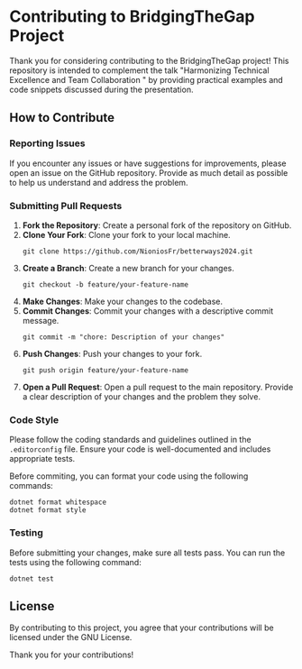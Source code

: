 # Contributing to BridgingTheGap Project

Thank you for considering contributing to the BridgingTheGap project! This repository is intended to complement the talk "Harmonizing Technical Excellence and Team Collaboration
" by providing practical examples and code snippets discussed during the presentation.

## How to Contribute

### Reporting Issues

If you encounter any issues or have suggestions for improvements, please open an issue on the GitHub repository. Provide as much detail as possible to help us understand and address the problem.

### Submitting Pull Requests

1. **Fork the Repository**: Create a personal fork of the repository on GitHub.
2. **Clone Your Fork**: Clone your fork to your local machine.
   ```shell
   git clone https://github.com/NioniosFr/betterways2024.git
   ```
3. **Create a Branch**: Create a new branch for your changes.
   ```shell
   git checkout -b feature/your-feature-name
   ```
4. **Make Changes**: Make your changes to the codebase.
5. **Commit Changes**: Commit your changes with a descriptive commit message.
   ```shell
   git commit -m "chore: Description of your changes"
   ```
6. **Push Changes**: Push your changes to your fork.
   ```shell
   git push origin feature/your-feature-name
   ```
7. **Open a Pull Request**: Open a pull request to the main repository. Provide a clear description of your changes and the problem they solve.

### Code Style

Please follow the coding standards and guidelines outlined in the `.editorconfig` file. Ensure your code is well-documented and includes appropriate tests.

Before commiting, you can format your code using the following commands:
```shell
dotnet format whitespace
dotnet format style
```

### Testing

Before submitting your changes, make sure all tests pass. You can run the tests using the following command:
```shell
dotnet test
```

## License

By contributing to this project, you agree that your contributions will be licensed under the GNU License.

Thank you for your contributions!
